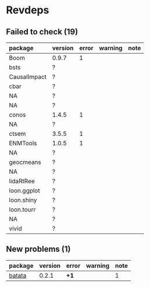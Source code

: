 # Revdeps

## Failed to check (19)

|package      |version |error |warning |note |
|:------------|:-------|:-----|:-------|:----|
|Boom         |0.9.7   |1     |        |     |
|bsts         |?       |      |        |     |
|CausalImpact |?       |      |        |     |
|cbar         |?       |      |        |     |
|NA           |?       |      |        |     |
|NA           |?       |      |        |     |
|conos        |1.4.5   |1     |        |     |
|NA           |?       |      |        |     |
|ctsem        |3.5.5   |1     |        |     |
|ENMTools     |1.0.5   |1     |        |     |
|NA           |?       |      |        |     |
|geocmeans    |?       |      |        |     |
|NA           |?       |      |        |     |
|lidaRtRee    |?       |      |        |     |
|loon.ggplot  |?       |      |        |     |
|loon.shiny   |?       |      |        |     |
|loon.tourr   |?       |      |        |     |
|NA           |?       |      |        |     |
|vivid        |?       |      |        |     |

## New problems (1)

|package                      |version |error  |warning |note |
|:----------------------------|:-------|:------|:-------|:----|
|[batata](problems.md#batata) |0.2.1   |__+1__ |        |1    |

